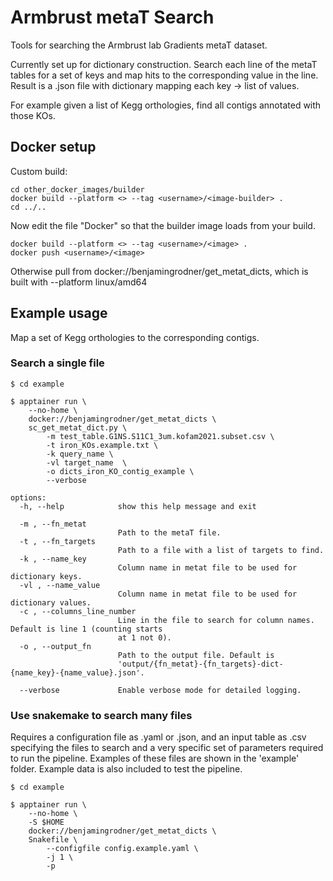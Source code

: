 # Armbrust metaT Search

Tools for searching the Armbrust lab Gradients metaT dataset.

Currently set up for dictionary construction. Search each line of the metaT tables for a set of keys and map hits to the corresponding value in the line. Result is a .json file with dictionary mapping each key -> list of values. 

For example given a list of Kegg orthologies, find all contigs annotated with those KOs.

## Docker setup

Custom build:

```
cd other_docker_images/builder
docker build --platform <> --tag <username>/<image-builder> .
cd ../..
```
Now edit the file "Docker" so that the builder image loads from your build.
```
docker build --platform <> --tag <username>/<image> .
docker push <username>/<image>
```

Otherwise pull from docker://benjamingrodner/get_metat_dicts, which is built with --platform linux/amd64

## Example usage

Map a set of Kegg orthologies to the corresponding contigs.

### Search a single file

```
$ cd example

$ apptainer run \
    --no-home \
    docker://benjamingrodner/get_metat_dicts \
    sc_get_metat_dict.py \
        -m test_table.G1NS.S11C1_3um.kofam2021.subset.csv \
        -t iron_KOs.example.txt \
        -k query_name \
        -vl target_name  \
        -o dicts_iron_KO_contig_example \
        --verbose
```

```
options:
  -h, --help            show this help message and exit

  -m , --fn_metat 
                        Path to the metaT file.
  -t , --fn_targets 
                        Path to a file with a list of targets to find.
  -k , --name_key 
                        Column name in metat file to be used for dictionary keys.
  -vl , --name_value 
                        Column name in metat file to be used for dictionary values.
  -c , --columns_line_number 
                        Line in the file to search for column names. Default is line 1 (counting starts
                        at 1 not 0).
  -o , --output_fn 
                        Path to the output file. Default is
                        'output/{fn_metat}-{fn_targets}-dict-{name_key}-{name_value}.json'.

  --verbose             Enable verbose mode for detailed logging.
```

### Use snakemake to search many files

Requires a configuration file as .yaml or .json, and an input table as .csv specifying the files to search and a very specific set of parameters required to run the pipeline. Examples of these files are shown in the 'example' folder. Example data is also included to test the pipeline.


```
$ cd example

$ apptainer run \
    --no-home \
    -S $HOME
    docker://benjamingrodner/get_metat_dicts \
    Snakefile \
        --configfile config.example.yaml \
        -j 1 \
        -p
```
